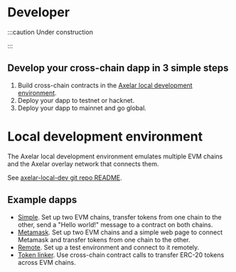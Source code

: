 # Developer

:::caution Under construction

:::

## Develop your cross-chain dapp in 3 simple steps

1. Build cross-chain contracts in the [Axelar local development environment](https://github.com/axelarnetwork/axelar-local-dev).
2. Deploy your dapp to testnet or hacknet.
3. Deploy your dapp to mainnet and go global.

# Local development environment

The Axelar local development environment emulates multiple EVM chains and the Axelar overlay network that connects them.

See [axelar-local-dev git repo README](https://github.com/axelarnetwork/axelar-local-dev).

## Example dapps

- [Simple](https://github.com/axelarnetwork/axelar-local-dev/tree/main/examples/simple). Set up two EVM chains, transfer tokens from one chain to the other, send a "Hello world!" message to a contract on both chains.
- [Metamask](https://github.com/axelarnetwork/axelar-local-dev/tree/main/examples/metamask). Set up two EVM chains and a simple web page to connect Metamask and transfer tokens from one chain to the other.
- [Remote](https://github.com/axelarnetwork/axelar-local-dev/tree/main/examples/remote). Set up a test environment and connect to it remotely.
- [Token linker](https://github.com/axelarnetwork/axelar-local-dev/tree/main/examples/tokenLinker). Use cross-chain contract calls to transfer ERC-20 tokens across EVM chains.
